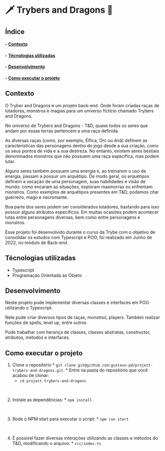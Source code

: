<h1>🗡️ Trybers and Dragons 🐉</h1>

<h2>Índice</h2>
<h4>- <a href="#context">Contexto</a></h4>
<h4>- <a href="#tecnologies">Técnologias utilizadas</a></h4>
<h4>- <a href="#development">Desenvolvimento</a></h4>
<h4>- <a href="#howtouse">Como executar o projeto</a></h4>

<h2 id="context">Contexto</h2>

<p>O Tryber and Dragons é um projeto back-end. Onde foram criadas raças de lutadores, monstros e magias para um universo fictício chamado Trybers and Dragons.</p>

<p>No universo de Trybers and Dragons - T&D, quase todos os seres que andam por essas terras pertencem a uma raça definida.</p>

<p>As diversas raças (como, por exemplo, Élfica, Orc ou Anã) definem as características das personagens dentro do jogo desde a sua criação, como os seus pontos de vida e a sua destreza. No entanto, existem seres bestiais denominados monstros que não possuem uma raça específica, mas podem lutar.</p>

<p>Alguns seres também possuem uma energia e, ao treinarem o uso da energia, passam a possuir um arquétipo. De modo geral, os arquétipos definem a vocação de uma personagem, suas habilidades e visão de mundo: como encaram as situações, exploram masmorras ou enfrentam monstros. Como exemplos de arquétipos presentes em T&D, podemos citar guerreiro, mago e necromante.</p>

<p>Boa parte dos seres podem ser considerados lutadores, bastando para isso possuir alguns atributos específicos. Em muitas ocasiões podem acontecer lutas entre personagens diversas, bem como entre personagens e monstros.</p>

<p>Esse projeto foi desenvolvido durante o curso da Trybe com o objetivo de consolidar os estudos com Typescript e POO, foi realizado em Junho de 2022, no módulo de Back-end.</p>


<h2 id="tecnologies">Técnologias utilizadas</h2>

<ul>
  <li>Typescript</li>
  <li>Programação Orientada ao Objeto</li>
</ul>

<h2 id="development">Desenvolvimento</h2>

<p>Neste projeto pude implementar diversas classes e interfaces em POO utilizando o Typescript.</p>
<p>Nele pude criar diversos tipos de raças, monstros, players. Também realizar funções de spells, level up, entre outros</p>
<p>Pude trabalhar com herança de classes, classes abstratas, constructor, atributos, métodos e interfaces.</p>


<h2 id="howtouse">Como executar o projeto</h2>

  1. Clone o repositório
    * `git clone git@github.com:gustavo-pd/project-trybers-and-dragons.git`.
    * Entre na pasta do repositório que você acabou de clonar:
      * `cd project-trybers-and-dragons`
</br>

  2. Instale as dependências:
    * `npm install`
</br>

  3. Rode o NPM start para executar o script:
    * `npm run start`
</br>

  4. É possível fazer diversas interações utilizando as classes e métodos do T&D, modificando o arquivo:
    * `src/index.ts`
</br>
